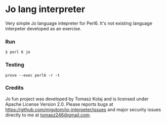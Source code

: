 # Jo lang interpreter

Very simple Jo language intepreter for Perl6. It's not existing language interpeter developed as an exercise.

### Run 

```
$ perl 6 jo
```

### Testing

```
prove --exec perl6 -r -t
```

### Credits

Jo fun project was developed by Tomasz Kolaj and is licensed under Apache License Version 2.0.
Please reports bugs at https://github.com/migotom/jo-interpeter/issues and major security issues directly to me at tomasz246@gmail.com.
